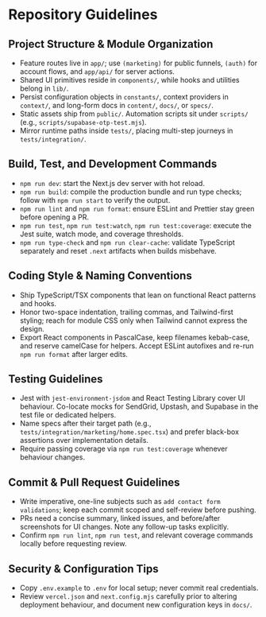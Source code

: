 # Repository Guidelines

## Project Structure & Module Organization

- Feature routes live in `app/`; use `(marketing)` for public funnels, `(auth)` for account flows, and `app/api/` for server actions.
- Shared UI primitives reside in `components/`, while hooks and utilities belong in `lib/`.
- Persist configuration objects in `constants/`, context providers in `context/`, and long-form docs in `content/`, `docs/`, or `specs/`.
- Static assets ship from `public/`. Automation scripts sit under `scripts/` (e.g., `scripts/supabase-otp-test.mjs`).
- Mirror runtime paths inside `tests/`, placing multi-step journeys in `tests/integration/`.

## Build, Test, and Development Commands

- `npm run dev`: start the Next.js dev server with hot reload.
- `npm run build`: compile the production bundle and run type checks; follow with `npm run start` to verify the output.
- `npm run lint` and `npm run format`: ensure ESLint and Prettier stay green before opening a PR.
- `npm run test`, `npm run test:watch`, `npm run test:coverage`: execute the Jest suite, watch mode, and coverage thresholds.
- `npm run type-check` and `npm run clear-cache`: validate TypeScript separately and reset `.next` artifacts when builds misbehave.

## Coding Style & Naming Conventions

- Ship TypeScript/TSX components that lean on functional React patterns and hooks.
- Honor two-space indentation, trailing commas, and Tailwind-first styling; reach for module CSS only when Tailwind cannot express the design.
- Export React components in PascalCase, keep filenames kebab-case, and reserve camelCase for helpers. Accept ESLint autofixes and re-run `npm run format` after larger edits.

## Testing Guidelines

- Jest with `jest-environment-jsdom` and React Testing Library cover UI behaviour. Co-locate mocks for SendGrid, Upstash, and Supabase in the test file or dedicated helpers.
- Name specs after their target path (e.g., `tests/integration/marketing/home.spec.tsx`) and prefer black-box assertions over implementation details.
- Require passing coverage via `npm run test:coverage` whenever behaviour changes.

## Commit & Pull Request Guidelines

- Write imperative, one-line subjects such as `add contact form validations`; keep each commit scoped and self-review before pushing.
- PRs need a concise summary, linked issues, and before/after screenshots for UI changes. Note any follow-up tasks explicitly.
- Confirm `npm run lint`, `npm run test`, and relevant coverage commands locally before requesting review.

## Security & Configuration Tips

- Copy `.env.example` to `.env` for local setup; never commit real credentials.
- Review `vercel.json` and `next.config.mjs` carefully prior to altering deployment behaviour, and document new configuration keys in `docs/`.

